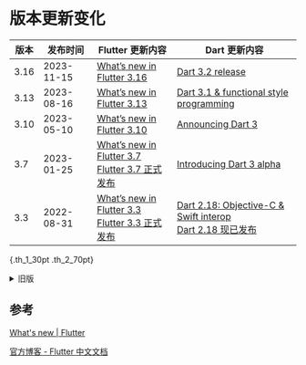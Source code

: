 # 版本更新变化
<style>
  table.th_1_30pt th:first-of-type {
    min-width: 30pt;
  }
  table.th_2_70pt th:nth-of-type(2) {
    min-width: 70pt;
  }
</style>

| 版本 | 发布时间 | Flutter 更新内容| Dart 更新内容 |
| ----- | ----- | ----- | ---- |
| 3.16 | 2023-11-15 | [What’s new in Flutter 3.16](https://medium.com/flutter/whats-new-in-flutter-3-16-dba6cb1015d1) | [Dart 3.2 release](https://medium.com/dartlang/dart-3-2-c8de8fe1b91f) |
| 3.13 | 2023-08-16 | [What’s new in Flutter 3.13](https://medium.com/flutter/whats-new-in-flutter-3-13-479d9b11df4d) | [Dart 3.1 & functional style programming](https://medium.com/dartlang/dart-3-1-a-retrospective-on-functional-style-programming-in-dart-3-a1f4b3a7cdda) |
| 3.10 | 2023-05-10 | [What’s new in Flutter 3.10](https://medium.com/flutter/whats-new-in-flutter-3-10-b21db2c38c73) | [Announcing Dart 3](https://medium.com/dartlang/announcing-dart-3-53f065a10635) |
| 3.7  | 2023-01-25 | [What’s new in Flutter 3.7](https://medium.com/flutter/whats-new-in-flutter-3-7-38cbea71133c)<br/>[Flutter 3.7 正式发布](https://flutter.cn/posts/announcing-flutter-3-7) | [Introducing Dart 3 alpha](https://medium.com/dartlang/dart-3-alpha-f1458fb9d232) |
| 3.3  | 2022-08-31 | [What’s new in Flutter 3.3](https://medium.com/flutter/whats-new-in-flutter-3-3-893c7b9af1ff)<br/>[Flutter 3.3 正式发布](https://flutter.cn/posts/whats-new-in-flutter-3-3) | [Dart 2.18: Objective-C & Swift interop](https://medium.com/dartlang/dart-2-18-f4b3101f146c)<br/>[Dart 2.18 现已发布](https://flutter.cn/posts/dart-2-18) |

{.th_1_30pt .th_2_70pt}

<details>
  <summary>旧版</summary>

| 版本 | 发布时间 | Flutter 更新内容| Dart 更新内容 |
| ----- | ----- | ----- | ---- |
| 3    | 2022-05-11 | [What’s new in Flutter 3](https://medium.com/flutter/whats-new-in-flutter-3-8c74a5bc32d0)<br/>[Flutter 3 更新详解](https://flutter.cn/posts/whats-new-in-flutter-3) | [Dart 2.17: Productivity and integration](https://medium.com/dartlang/dart-2-17-b216bfc80c5d)<br/>[Dart 2.17 正式发布](https://flutter.cn/posts/dart-2-17) |
| 2.10 | 2022-02-03 | [What’s new in Flutter 2.10](https://medium.com/flutter/whats-new-in-flutter-2-10-5aafb0314b12)<br/>[Flutter 2.10 更新详解](https://flutter.cn/posts/whats-new-in-flutter-2-10) | [Dart 2.16: Improved tooling and platform handling](https://medium.com/dartlang/dart-2-16-improved-tooling-and-platform-handling-dd87abd6bad1)<br/>[Dart 2.16 现已发布](https://flutter.cn/posts/announcing-dart-2-16) |
| 2.8 | 2021-12-08 | [What’s new in Flutter 2.8](https://medium.com/flutter/whats-new-in-flutter-2-8-d085b763d181)<br/>[Flutter 2.8 更新详解](https://flutter.cn/posts/whats-new-in-flutter-2-8) | [Announcing Dart 2.15](https://medium.com/dartlang/dart-2-15-7e7a598e508a)<br/>[Dart 2.15 现已发布](https://flutter.cn/posts/announcing-dart-2-15) |
| 2.5 | 2021-09-08 | [What’s new in Flutter 2.5](https://medium.com/flutter/whats-new-in-flutter-2-5-6f080c3f3dc)<br/>[Flutter 2.5 更新详解](https://flutter.cn/posts/whats-new-in-flutter-2-5) | [Announcing Dart 2.14](https://medium.com/dartlang/announcing-dart-2-14-b48b9bb2fb67)<br>[Dart 2.14 版现已发布](https://flutter.cn/posts/announcing-dart-2-14) |
| 2.2 | 2021-05-18 | [What’s New in Flutter 2.2](https://medium.com/flutter/whats-new-in-flutter-2-2-fd00c65e2039)<br/>[一起看 I/O：Flutter 2.2 更新详解](https://flutter.cn/posts/whats-new-in-flutter-2-2) | [Announcing Dart 2.13](https://medium.com/dartlang/announcing-dart-2-13-c6d547b57067)<br/>[一起看 I/O：Dart 2.13 版现已发布](https://flutter.cn/posts/announcing-dart-2-13) |
| 2 | 2021-03-08 | [What’s new in Flutter 2](https://medium.com/flutter/whats-new-in-flutter-2-0-fe8e95ecc65)<br>[无限可能：Flutter 2 重点更新一览](https://flutter.cn/posts/whats-new-in-flutter-2-0) | [Announcing Dart 2.12](https://medium.com/dartlang/announcing-dart-2-12-499a6e689c87)<br/>[Dart 2.12 现已发布](https://flutter.cn/posts/announcing-dart-2-12) |

{.th_1_30pt .th_2_70pt}

</details>



## 参考

[What's new | Flutter](https://docs.flutter.dev/release/whats-new)

[官方博客 - Flutter 中文文档](https://flutter.cn/posts)
